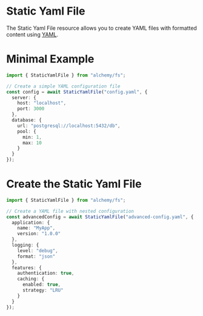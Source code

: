 # Static Yaml File

The Static Yaml File resource allows you to create YAML files with formatted content using [YAML](https://yaml.org/).

# Minimal Example

```ts
import { StaticYamlFile } from "alchemy/fs";

// Create a simple YAML configuration file
const config = await StaticYamlFile("config.yaml", {
  server: {
    host: "localhost",
    port: 3000
  },
  database: {
    url: "postgresql://localhost:5432/db",
    pool: {
      min: 1,
      max: 10
    }
  }
});
```

# Create the Static Yaml File

```ts
import { StaticYamlFile } from "alchemy/fs";

// Create a YAML file with nested configuration
const advancedConfig = await StaticYamlFile("advanced-config.yaml", {
  application: {
    name: "MyApp",
    version: "1.0.0"
  },
  logging: {
    level: "debug",
    format: "json"
  },
  features: {
    authentication: true,
    caching: {
      enabled: true,
      strategy: "LRU"
    }
  }
});
```